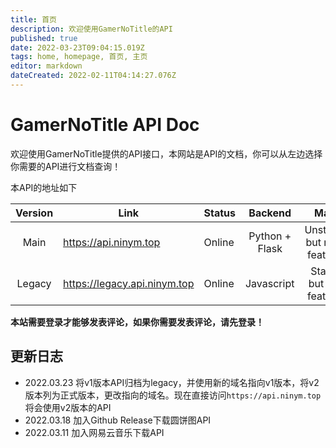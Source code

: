 ```yaml
---
title: 首页
description: 欢迎使用GamerNoTitle的API
published: true
date: 2022-03-23T09:04:15.019Z
tags: home, homepage, 首页, 主页
editor: markdown
dateCreated: 2022-02-11T04:14:27.076Z
---
```


# GamerNoTitle API Doc
欢迎使用GamerNoTitle提供的API接口，本网站是API的文档，你可以从左边选择你需要的API进行文档查询！

本API的地址如下

| Version | Link | Status | Backend | Mark |
|:--:|---|---|:--:|:--:|
| Main | https://api.ninym.top | Online | Python + Flask | Unstable, but more features |
| Legacy | https://legacy.api.ninym.top | Online | Javascript | Stable, but less features |


**本站需要登录才能够发表评论，如果你需要发表评论，请先登录！**

## 更新日志

- 2022.03.23 将v1版本API归档为legacy，并使用新的域名指向v1版本，将v2版本列为正式版本，更改指向的域名。现在直接访问`https://api.ninym.top`将会使用v2版本的API
- 2022.03.18 加入Github Release下载圆饼图API
- 2022.03.11 加入网易云音乐下载API